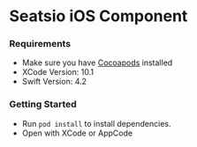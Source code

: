 # Seatsio iOS Component

### Requirements
* Make sure you have [Cocoapods](https://guides.cocoapods.org/using/getting-started.html) installed
* XCode Version: 10.1
* Swift Version: 4.2

### Getting Started

* Run `pod install` to install dependencies.
* Open with XCode or AppCode